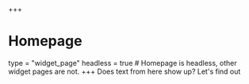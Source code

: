 +++
# Homepage
type = "widget_page"
headless = true  # Homepage is headless, other widget pages are not.
+++
Does text from here show up? Let's find out